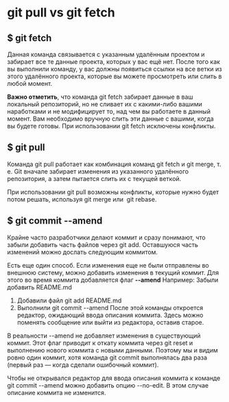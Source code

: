 # git pull vs git fetch

## $ git fetch

Данная команда связывается с указанным удалённым проектом и забирает все те данные проекта, которых у вас ещё нет. После того как вы выполнили команду, у вас должны появиться ссылки на все ветки из этого удалённого проекта, которые вы можете просмотреть или слить в любой момент.

**Важно отметить**, что команда git fetch забирает данные в ваш локальный репозиторий, но не сливает их с какими-либо вашими наработками и не модифицирует то, над чем вы работаете в данный момент. Вам необходимо вручную слить эти данные с вашими, когда вы будете готовы.
При использовании git fetch исключены конфликты. 

## $ git pull

Команда git pull работает как комбинация команд git fetch и git merge, т. е. Git вначале забирает изменения из указанного удалённого репозитория, а затем пытается слить их с текущей веткой.

При использовании git pull возможны конфликты, которые нужно будет потом решать, используя git merge или  git rebase.


## $ git commit --amend

Крайне часто разработчики делают коммит и сразу понимают, что забыли добавить часть файлов через git add. Оставшуюся часть изменений можно дослать следующим коммитом.

Есть еще один способ. Если изменения еще не были отправлены во внешнюю систему, можно добавить изменения в текущий коммит. Для этого во время коммита добавляется флаг **--amend**
Например:
Забыли добавить README.md
1. Добавили файл
git add README.md
2. Выполнили git commit --amend
После этой команды откроется редактор, ожидающий ввода описания коммита. Здесь можно поменять сообщение или выйти из редактора, оставив старое. 

В реальности --amend не добавляет изменения в существующий коммит. Этот флаг приводит к откату коммита через git reset и выполнению нового коммита с новыми данными. Поэтому мы и видим ровно один коммит, хотя команда git commit выполнялась два раза (первый раз — когда сделали ошибочный коммит).

Чтобы не открывался редактор для ввода описания коммита к команде git commit --amend можно добавить опцию --no-edit. В этом случае описание коммита не изменится. 


